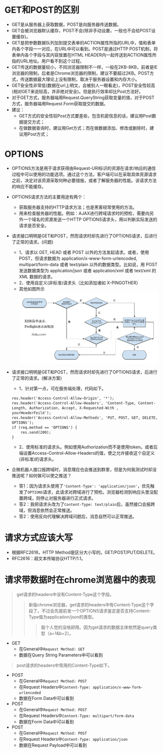 # GET和POST的区别
* GET是从服务器上获取数据，POST是向服务器传送数据。
* GET会被浏览器默认缓存，POST不会(除非手动设置，一般也不会给POST设置缓存)。
* GET是把参数数据队列加到提交表单的ACTION属性所指的URL中，值和表单内各个字段一一对应，在URL中可以看到。POST是通过HTTP POST机制，将表单内各个字段与其内容放置在HTML HEADER内一起传送到ACTION属性所指的URL地址。用户看不到这个过程。
* GET传送的数据量较小，不同浏览器限制不一样，一般在2KB-8KB，前者是IE浏览器的限制，后者是Chrome浏览器的限制，建议不要超过2KB。POST方式，传送数据最大理论上没有限制，取决于服务器设置和内存大小。
* GET安全性非常低(数据在url上明文，会被别人一眼看走)，POST安全性较高(相对GET来说较高，并非绝对安全)。但是执行效率却比Post方法好。
* 对于GET方式，服务器端用Request.QueryString获取变量的值，对于POST方式，服务器端用Request.Form获取提交的数据。
* 建议：
    - GET方式的安全性较Post方式要差些，包含机密信息的话，建议用Post数据提交方式；
    - 在做数据查询时，建议用Get方式；而在做数据添加、修改或删除时，建议用Post方式；

# OPTIONS
* OPTIONS方法是用于请求获得由Request-URI标识的资源在请求/响应的通信过程中可以使用的功能选项。通过这个方法，客户端可以在采取具体资源请求之前，决定对该资源采取何种必要措施，或者了解服务器的性能。该请求方法的响应不能缓存。
* OPTIONS请求方法的主要用途有两个：
    - 获取服务器支持的HTTP请求方法；也是黑客经常使用的方法。
    - 用来检查服务器的性能。例如：AJAX进行跨域请求时的预检，需要向另外一个域名的资源发送一个HTTP OPTIONS请求头，用以判断实际发送的请求是否安全。
* 请求接口明明是GET和POST，然而请求时却先进行了OPTIONS请求，后进行了正常的请求。(问题)
    - 1、请求以 GET, HEAD 或者 POST 以外的方法发起请求。或者，使用 POST，但请求数据为 application/x-www-form-urlencoded, multipart/form-data 或者 text/plain 以外的数据类型。比如说，用 POST 发送数据类型为 application/json 或者 application/xml 或者 text/xml 的 XML 数据的请求。
    - 2、使用自定义(非标准)请求头（比如添加诸如 X-PINGOTHER）
    - 其他如图所示
    ![图片加载中...](./images/OPTIONS.png)

* 请求接口明明是GET和POST，然而请求时却先进行了OPTIONS请求，后进行了正常的请求。(解决方案)
    - 1、针对第一点，可在服务端处理，代码如下。
    ```
    res.header('Access-Control-Allow-Origin', '*');
    res.header('Access-Control-Allow-Headers', 'Content-Type, Content-Length, Authorization, Accept, X-Requested-With , yourHeaderFeild');
    res.header('Access-Control-Allow-Methods', 'PUT, POST, GET, DELETE, OPTIONS');
    if (req.method == 'OPTIONS') {
        res.send(200);
    }
    ```
    - 2、使用标准的请求头。例如使用Authorization而不是使用token。或者后端设置Access-Control-Allow-Headers的值，使之允许接收这个自定义(非标准)的请求头。

* 企微机器人接口报跨域时，消息理应也会推送到群里，但是为何我测试时却没推送呢？如何做可以使之推送？
  - 答1：因为请求头使用了`'Content-Type': 'application/json'`，优先触发了`OPTIONS`请求，此请求对跨域进行了预检。浏览器检测到响应头里没配置跨域，则停止对服务器进行正式请求。
  - 答2：我把请求头改为了`Content-Type: text/plain`后，虽然接口会报跨域，但消息依然会正常推送。
  - 答2：使用反向代理解决跨域问题后，消息自然可以正常推送。

# 请求方式应该大写
* 根据RFC2616，HTTP Method是区分大小写的。GET/POST/PUT/DELETE。
* RFC2616：超文本传输协议HTTP/1.1。

# 请求带数据时在chrome浏览器中的表现
> get请求的headers中没有Content-Type这个字段。
>> 新版chrome浏览器，get请求的headers中有Content-Type这个字段了。不过会先提前发一个OPTIONS请求鉴定是否支持Content-Type值为application/json的类型。
>>> 我个人觉的没啥卵用。因为get请求的数据主体依然是query类型（a=1&b=2）。
* GET
    - 在General中```Request Method: GET```
    - 数据在Query String Parameters中可以看到
> post请求的headers中常用的Content-Type如下。
* POST
    - 在General中```Request Method: POST```
    - 在Request Headers中```Content-Type: application/x-www-form-urlencoded```
    - 数据在Form Data中可以看到
* POST
    - 在General中```Request Method: POST```
    - 在Request Headers中```Content-Type: multipart/form-data```
    - 数据在Form Data中可以看到
* POST
    - 在General中```Request Method: POST```
    - 在Request Headers中```Content-Type: application/json```
    - 数据在Request Payload中可以看到
